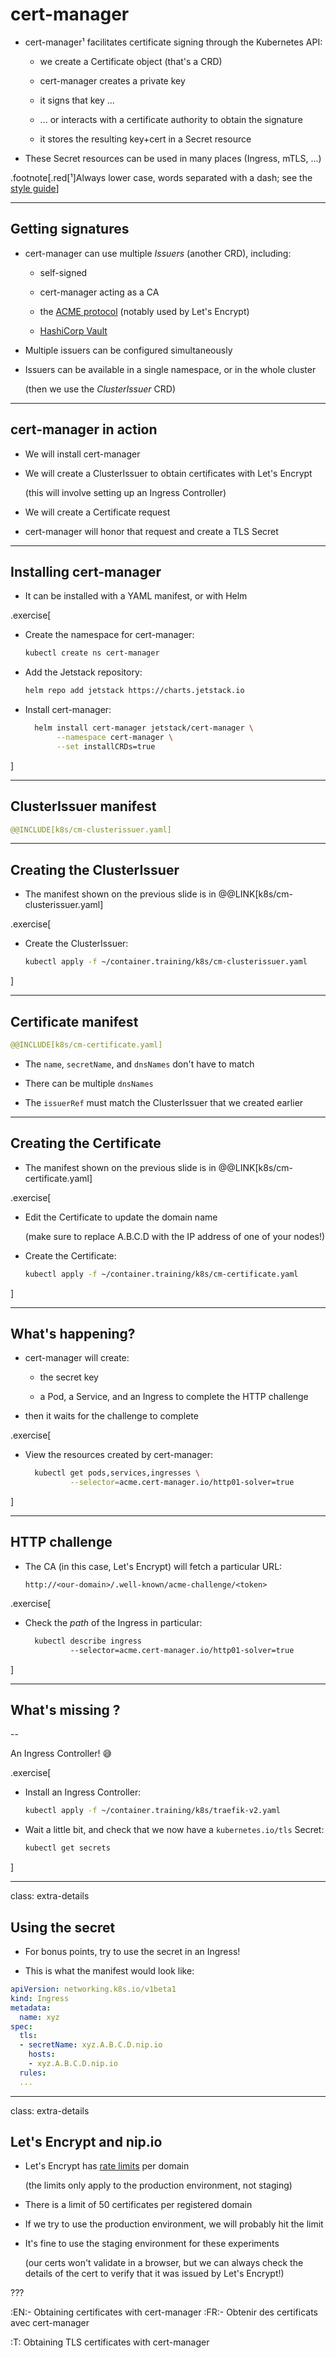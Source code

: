 # cert-manager

- cert-manager¹ facilitates certificate signing through the Kubernetes API:

  - we create a Certificate object (that's a CRD)

  - cert-manager creates a private key

  - it signs that key ...

  - ... or interacts with a certificate authority to obtain the signature

  - it stores the resulting key+cert in a Secret resource

- These Secret resources can be used in many places (Ingress, mTLS, ...)

.footnote[.red[¹]Always lower case, words separated with a dash; see the [style guide](https://cert-manager.io/docs/faq/style/_.)]

---

## Getting signatures

- cert-manager can use multiple *Issuers* (another CRD), including:

  - self-signed

  - cert-manager acting as a CA

  - the [ACME protocol](https://en.wikipedia.org/wiki/Automated_Certificate_Management_Environment]) (notably used by Let's Encrypt)

  - [HashiCorp Vault](https://www.vaultproject.io/)

- Multiple issuers can be configured simultaneously

- Issuers can be available in a single namespace, or in the whole cluster

  (then we use the *ClusterIssuer* CRD)

---

## cert-manager in action

- We will install cert-manager

- We will create a ClusterIssuer to obtain certificates with Let's Encrypt

  (this will involve setting up an Ingress Controller)

- We will create a Certificate request

- cert-manager will honor that request and create a TLS Secret

---

## Installing cert-manager

- It can be installed with a YAML manifest, or with Helm

.exercise[

- Create the namespace for cert-manager:
  ```bash
  kubectl create ns cert-manager
  ```

- Add the Jetstack repository:
  ```bash
  helm repo add jetstack https://charts.jetstack.io
  ```

- Install cert-manager:
  ```bash
    helm install cert-manager jetstack/cert-manager \
         --namespace cert-manager \
         --set installCRDs=true
  ```

]

---

## ClusterIssuer manifest

```yaml
@@INCLUDE[k8s/cm-clusterissuer.yaml]
```

---

## Creating the ClusterIssuer

- The manifest shown on the previous slide is in @@LINK[k8s/cm-clusterissuer.yaml]

.exercise[

- Create the ClusterIssuer:
  ```bash
  kubectl apply -f ~/container.training/k8s/cm-clusterissuer.yaml
  ```

]

---

## Certificate manifest

```yaml
@@INCLUDE[k8s/cm-certificate.yaml]
```

- The `name`, `secretName`, and `dnsNames` don't have to match

- There can be multiple `dnsNames`

- The `issuerRef` must match the ClusterIssuer that we created earlier

---

## Creating the Certificate

- The manifest shown on the previous slide is in @@LINK[k8s/cm-certificate.yaml]

.exercise[

- Edit the Certificate to update the domain name

  (make sure to replace A.B.C.D with the IP address of one of your nodes!)

- Create the Certificate:
  ```bash
  kubectl apply -f ~/container.training/k8s/cm-certificate.yaml
  ```

]

---

## What's happening?

- cert-manager will create:

  - the secret key

  - a Pod, a Service, and an Ingress to complete the HTTP challenge

- then it waits for the challenge to complete

.exercise[

- View the resources created by cert-manager:
  ```bash
    kubectl get pods,services,ingresses \
            --selector=acme.cert-manager.io/http01-solver=true
  ```

]

---

## HTTP challenge

- The CA (in this case, Let's Encrypt) will fetch a particular URL:

  `http://<our-domain>/.well-known/acme-challenge/<token>`

.exercise[

- Check the *path* of the Ingress in particular:
  ```bash
    kubectl describe ingress 
            --selector=acme.cert-manager.io/http01-solver=true
  ```

]

---

## What's missing ?

--

An Ingress Controller! 😅

.exercise[

- Install an Ingress Controller:
  ```bash
  kubectl apply -f ~/container.training/k8s/traefik-v2.yaml
  ```

- Wait a little bit, and check that we now have a `kubernetes.io/tls` Secret:
  ```bash
  kubectl get secrets
  ```

]

---

class: extra-details

## Using the secret

- For bonus points, try to use the secret in an Ingress!

- This is what the manifest would look like:

```yaml
apiVersion: networking.k8s.io/v1beta1
kind: Ingress
metadata:
  name: xyz
spec:
  tls:
  - secretName: xyz.A.B.C.D.nip.io
    hosts:
    - xyz.A.B.C.D.nip.io
  rules:
  ...
```

---

class: extra-details

## Let's Encrypt and nip.io

- Let's Encrypt has [rate limits](https://letsencrypt.org/docs/rate-limits/) per domain

  (the limits only apply to the production environment, not staging)

- There is a limit of 50 certificates per registered domain

- If we try to use the production environment, we will probably hit the limit

- It's fine to use the staging environment for these experiments

  (our certs won't validate in a browser, but we can always check
  the details of the cert to verify that it was issued by Let's Encrypt!)

???

:EN:- Obtaining certificates with cert-manager
:FR:- Obtenir des certificats avec cert-manager

:T: Obtaining TLS certificates with cert-manager
